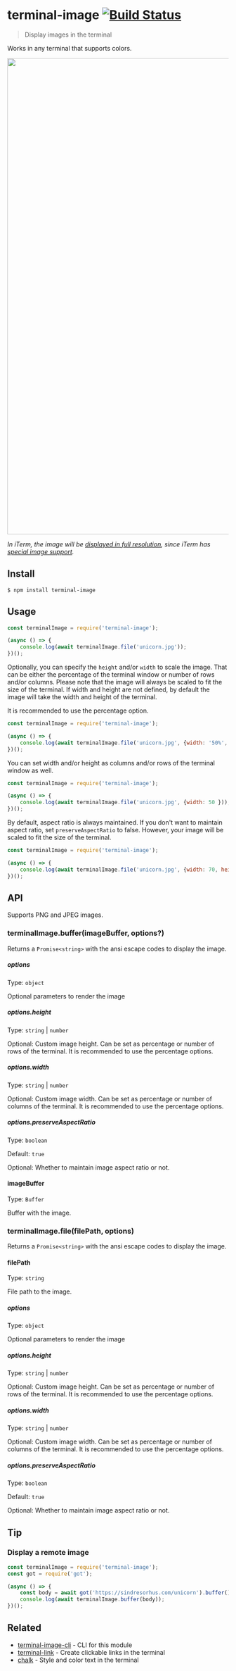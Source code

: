 # terminal-image [![Build Status](https://travis-ci.org/sindresorhus/terminal-image.svg?branch=master)](https://travis-ci.org/sindresorhus/terminal-image)

> Display images in the terminal

Works in any terminal that supports colors.

<img src="screenshot.png" width="1082">

*In iTerm, the image will be [displayed in full resolution](screenshot-iterm.jpg), since iTerm has [special image support](https://www.iterm2.com/documentation-images.html).*

## Install

```
$ npm install terminal-image
```

## Usage

```js
const terminalImage = require('terminal-image');

(async () => {
	console.log(await terminalImage.file('unicorn.jpg'));
})();
```

Optionally, you can specify the `height` and/or `width` to scale the image. That can be either the percentage of the terminal window or number of rows and/or columns. Please note that the image will always be scaled to fit the size of the terminal. If width and height are not defined, by default the image will take the width and height of the terminal.

It is recommended to use the percentage option.

```js
const terminalImage = require('terminal-image');

(async () => {
	console.log(await terminalImage.file('unicorn.jpg', {width: '50%', height: '50%'}));
})();
```

You can set width and/or height as columns and/or rows of the terminal window as well.
```js
const terminalImage = require('terminal-image');

(async () => {
	console.log(await terminalImage.file('unicorn.jpg', {width: 50 }));
})();
```

By default, aspect ratio is always maintained. If you don't want to maintain aspect ratio, set `preserveAspectRatio` to false. However, your image will be scaled to fit the size of the terminal.

```js
const terminalImage = require('terminal-image');

(async () => {
	console.log(await terminalImage.file('unicorn.jpg', {width: 70, height: 50, preserveAspectRatio: false}));
})();
```

## API

Supports PNG and JPEG images.

### terminalImage.buffer(imageBuffer, options?)

Returns a `Promise<string>` with the ansi escape codes to display the image.

##### options

Type: `object`

Optional parameters to render the image

##### options.height

Type: `string` | `number`

Optional: Custom image height. Can be set as percentage or number of rows of the terminal. It is recommended to use the percentage options.

##### options.width

Type: `string` | `number`

Optional: Custom image width. Can be set as percentage or number of columns of the terminal. It is recommended to use the percentage options.

##### options.preserveAspectRatio

Type: `boolean`

Default: `true`

Optional: Whether to maintain image aspect ratio or not.

#### imageBuffer

Type: `Buffer`

Buffer with the image.

### terminalImage.file(filePath, options)

Returns a `Promise<string>` with the ansi escape codes to display the image.

#### filePath

Type: `string`

File path to the image.

##### options

Type: `object`

Optional parameters to render the image

##### options.height

Type: `string` | `number`

Optional: Custom image height. Can be set as percentage or number of rows of the terminal. It is recommended to use the percentage options.

##### options.width

Type: `string` | `number`

Optional: Custom image width. Can be set as percentage or number of columns of the terminal. It is recommended to use the percentage options.

##### options.preserveAspectRatio

Type: `boolean`

Default: `true`

Optional: Whether to maintain image aspect ratio or not.


## Tip

### Display a remote image

```js
const terminalImage = require('terminal-image');
const got = require('got');

(async () => {
	const body = await got('https://sindresorhus.com/unicorn').buffer();
	console.log(await terminalImage.buffer(body));
})();
```

## Related

- [terminal-image-cli](https://github.com/sindresorhus/terminal-image-cli) - CLI for this module
- [terminal-link](https://github.com/sindresorhus/terminal-link) - Create clickable links in the terminal
- [chalk](https://github.com/chalk/chalk) - Style and color text in the terminal
